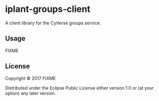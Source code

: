 # iplant-groups-client

A client library for the CyVerse groups service.

## Usage

FIXME

## License

Copyright © 2017 FIXME

Distributed under the Eclipse Public License either version 1.0 or (at
your option) any later version.
